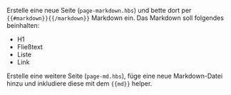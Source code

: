 Erstelle eine neue Seite (`page-markdown.hbs`) und bette dort per `{{#markdown}}{{/markdown}}` Markdown ein. Das Markdown soll folgendes beinhalten: 

* H1
* Fließtext
* Liste
* Link

Erstelle eine weitere Seite (`page-md.hbs`), füge eine neue Markdown-Datei hinzu und inkludiere diese mit dem `{{md}}` helper.

